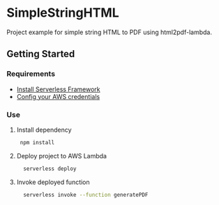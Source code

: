 # SimpleStringHTML

Project example for simple string HTML to PDF using html2pdf-lambda.

## Getting Started

### Requirements

* [Install Serverless Framework](https://www.serverless.com/framework/docs/getting-started)
* [Config your AWS credentials](https://www.serverless.com/framework/docs/providers/aws/guide/credentials)

### Use

1. Install dependency

   ```sh
    npm install
   ```

2. Deploy project to AWS Lambda

    ```sh
      serverless deploy
    ```

3. Invoke deployed function

    ```bash
      serverless invoke --function generatePDF
    ```
